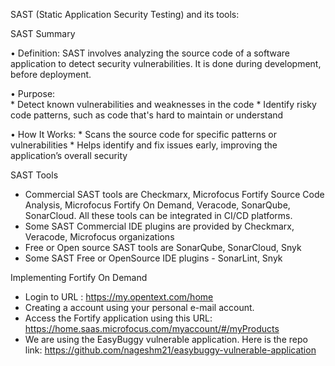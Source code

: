SAST (Static Application Security Testing) and its tools:

SAST Summary

•	Definition: SAST involves analyzing the source code of a software application to detect security vulnerabilities. It is done during development, before deployment.

•	Purpose:    
    *	Detect known vulnerabilities and weaknesses in the code
    *	Identify risky code patterns, such as code that's hard to maintain or understand

•	How It Works:
    *	Scans the source code for specific patterns or vulnerabilities
    *	Helps identify and fix issues early, improving the application’s overall security

SAST Tools 

* Commercial SAST tools are Checkmarx, Microfocus Fortify Source Code Analysis, Microfocus Fortify On Demand, Veracode, SonarQube, SonarCloud. All these tools can be integrated in CI/CD platforms.
 * Some SAST Commercial IDE plugins are provided by Checkmarx, Veracode, Microfocus organizations
 * Free or Open source SAST tools are SonarQube, SonarCloud, Snyk
 * Some SAST Free or OpenSource IDE plugins - SonarLint, Snyk

Implementing Fortify On Demand

* Login to URL : https://my.opentext.com/home
* Creating a account using your personal e-mail account.
* Access the Fortify application using this URL: https://home.saas.microfocus.com/myaccount/#/myProducts
* We are using the EasyBuggy vulnerable application. Here is the repo link: https://github.com/nageshm21/easybuggy-vulnerable-application
